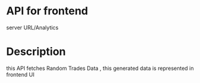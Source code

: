 
# API for frontend 
 server URL/Analytics

# Description 

this API fetches Random Trades Data , this generated data is represented in frontend UI